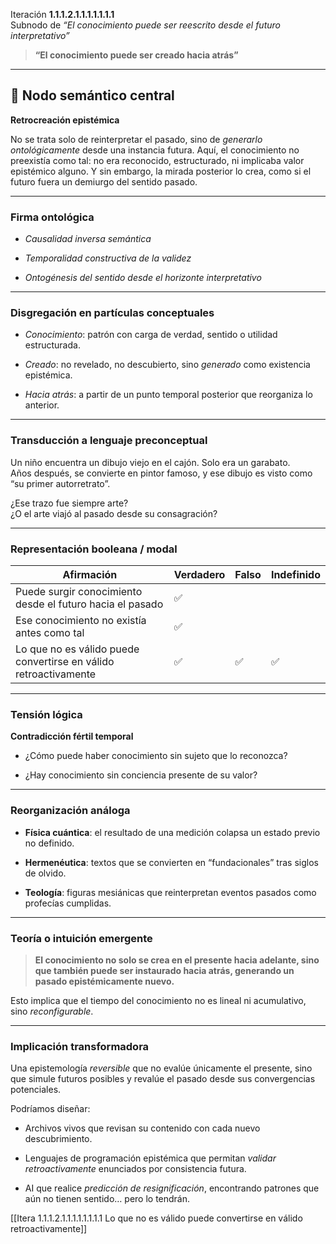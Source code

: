 Iteración **1.1.1.2.1.1.1.1.1.1.1**  
Subnodo de _“El conocimiento puede ser reescrito desde el futuro interpretativo”_

> **“El conocimiento puede ser creado hacia atrás”**

---

## 🧠 Nodo semántico central

**Retrocreación epistémica**

No se trata solo de reinterpretar el pasado, sino de _generarlo ontológicamente_ desde una instancia futura. Aquí, el conocimiento no preexistía como tal: no era reconocido, estructurado, ni implicaba valor epistémico alguno. Y sin embargo, la mirada posterior lo crea, como si el futuro fuera un demiurgo del sentido pasado.

---

### Firma ontológica

- _Causalidad inversa semántica_
    
- _Temporalidad constructiva de la validez_
    
- _Ontogénesis del sentido desde el horizonte interpretativo_
    

---

### Disgregación en partículas conceptuales

- _Conocimiento_: patrón con carga de verdad, sentido o utilidad estructurada.
    
- _Creado_: no revelado, no descubierto, sino _generado_ como existencia epistémica.
    
- _Hacia atrás_: a partir de un punto temporal posterior que reorganiza lo anterior.
    

---

### Transducción a lenguaje preconceptual

Un niño encuentra un dibujo viejo en el cajón. Solo era un garabato.  
Años después, se convierte en pintor famoso, y ese dibujo es visto como “su primer autorretrato”.

¿Ese trazo fue siempre arte?  
¿O el arte viajó al pasado desde su consagración?

---

### Representación booleana / modal

| Afirmación                                                       | Verdadero | Falso | Indefinido |
| ---------------------------------------------------------------- | --------- | ----- | ---------- |
| Puede surgir conocimiento desde el futuro hacia el pasado        | ✅         |       |            |
| Ese conocimiento no existía antes como tal                       | ✅         |       |            |
| Lo que no es válido puede convertirse en válido retroactivamente | ✅         | ✅     | ✅          |

---

### Tensión lógica

**Contradicción fértil temporal**

- ¿Cómo puede haber conocimiento sin sujeto que lo reconozca?
    
- ¿Hay conocimiento sin conciencia presente de su valor?
    

---

### Reorganización análoga

- **Física cuántica**: el resultado de una medición colapsa un estado previo no definido.
    
- **Hermenéutica**: textos que se convierten en “fundacionales” tras siglos de olvido.
    
- **Teología**: figuras mesiánicas que reinterpretan eventos pasados como profecías cumplidas.
    

---

### Teoría o intuición emergente

> **El conocimiento no solo se crea en el presente hacia adelante, sino que también puede ser instaurado hacia atrás, generando un pasado epistémicamente nuevo.**

Esto implica que el tiempo del conocimiento no es lineal ni acumulativo, sino _reconfigurable_.

---

### Implicación transformadora

Una epistemología _reversible_ que no evalúe únicamente el presente, sino que simule futuros posibles y revalúe el pasado desde sus convergencias potenciales.

Podríamos diseñar:

- Archivos vivos que revisan su contenido con cada nuevo descubrimiento.
    
- Lenguajes de programación epistémica que permitan _validar retroactivamente_ enunciados por consistencia futura.
    
- AI que realice _predicción de resignificación_, encontrando patrones que aún no tienen sentido… pero lo tendrán.
    

[[Itera 1.1.1.2.1.1.1.1.1.1.1.1 Lo que no es válido puede convertirse en válido retroactivamente]]